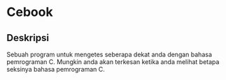 # Cebook
## Deskripsi 
Sebuah program untuk mengetes seberapa dekat anda dengan bahasa pemrograman
C. Mungkin anda akan terkesan ketika anda melihat betapa seksinya bahasa 
pemrograman C. 
